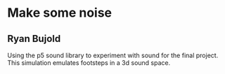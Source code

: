 # Make some noise
## Ryan Bujold

Using the p5 sound library to experiment with sound for the final project. This simulation emulates footsteps in a 3d sound space.